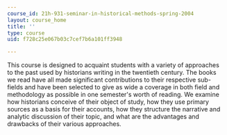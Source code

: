 ```yaml
---
course_id: 21h-931-seminar-in-historical-methods-spring-2004
layout: course_home
title: ''
type: course
uid: f728c25e067b03c7cef7b6a101ff3948

---
```

This course is designed to acquaint students with a variety of approaches to the past used by historians writing in the twentieth century. The books we read have all made significant contributions to their respective sub-fields and have been selected to give as wide a coverage in both field and methodology as possible in one semester's worth of reading. We examine how historians conceive of their object of study, how they use primary sources as a basis for their accounts, how they structure the narrative and analytic discussion of their topic, and what are the advantages and drawbacks of their various approaches.
